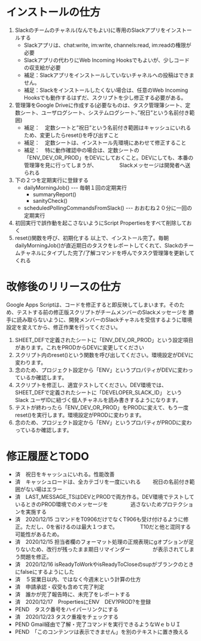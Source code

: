 インストールの仕方
=================
 1. Slackのチームのチャネル(なんでもよい)に専用のSlackアプリをインストールする
    - Slackアプリは、chat:write, im:write, channels:read, im:readの権限が必要
    - Slackアプリの代わりにWeb Incoming Hooksでもよいが、少しコードの収支絵が必要
    - 補足：Slackアプリをインストールしていないチャネルへの投稿はできません。
    - 補足：Slackをインストールしたくない場合は、任意のWeb Incoming Hooksでも動作するはずだ、スクリプトを少し修正する必要がある。
 2. 管理簿をGoogle Driveに作成する(必要なものは、タスク管理簿シート、定数シート、ユーザログシート、システムログシート、”祝日”という名前付き範囲)
    - 補足：　定数シートと”祝日”という名前付き範囲はキャッシュにいれるため、変更したらreset()を呼び出すこと
    - 補足：　定数シートは、インストール先環境にあわせて修正すること
    - 補足：　特に動作確認中の場合は、定数シートの「ENV_DEV_OR_PROD」をDEVにしておくこと。DEVにしても、本番の管理簿を見に行ってしまうが、
    　　　　Slackメッセージは開発者へ送られる
 3. 下の２つを定期実行に登録する
    - dailyMorningJob() --- 毎朝１回の定期実行
      - summaryReport()
      - sanityCheck()
    - scheduledPollingCommandsFromSlack() --- おおむね２０分に一回の定期実行
 4. 初回実行で誤作動を起こさないようにScript Propertiesをすべて削除しておく
 5. reset()関数を呼び、初期化する
 以上で、インストール完了。毎朝dailyMorningJob()が直近期日のタスクをレポートしてくれて、Slackのチームチャネルにタイプした完了/了解コマンドを呼んでタスク管理簿を更新してくれる

改修後のリリースの仕方
=====================
Google Apps Scriptは、コードを修正すると即反映してしまいます。そのため、テストする前の修正版スクリプトがチームメンバーのSlackメッセージを
勝手に読み取らないように、開発メンバーのSlackチャネルを受信するように環境設定を変えてから、修正作業を行ってください。
 1. SHEET_DEFで定義されたシートに「ENV_DEV_OR_PROD」という設定項目があります。これをPRODからDEVに変更してください
 2. スクリプト内のreset()という関数を呼び出してください。環境設定がDEVに変わります。
 3. 念のため、プロジェクト設定から「ENV」というプロパティがDEVに変わっているか確認します。
 4. スクリプトを修正し、適宜テストしてください。DEV環境では、SHEET_DEFで定義されたシートに「DEVELOPER_SLACK_ID」
    というSlack ユーザIDに紐づく個人チャネルを読み書きするようになります。
 5. テストが終わったら「ENV_DEV_OR_PROD」をPRODに変えて、もう一度reset()を実行します。環境設定がPRODに変わります。
 6. 念のため、プロジェクト設定から「ENV」というプロパティがPRODに変わっているか確認します。
 
 
修正履歴とTODO
============== 
 - 済　祝日をキャッシュにいれる。性能改善
 - 済　キャッシュロードは、全カテゴリを一度にいれる
    　　祝日の名前付き範囲がない場はエラー
 - 済　LAST_MESSAGE_TSはDEVとPRODで両方作る。DEV環境でテストしているときのPROD環境でのメッセージを
  　　　　逃さないためプロテクションを実施する
 - 済　2020/12/15 コマンドをT0906だけでなくT906も受け付けるように修正。ただし、0を省けるのは最大１つまで。
　　　　T10だと他と混同する可能性があるため。
 - 済　2020/12/15 担当者欄のフォーマット処理の正規表現にgオプションが足りないため、改行が残ったまま期日リマインダー
　　　　が表示されてしまう問題を修正。
 - 済　2020/12/16 isReadyToWorkやisReadyToCloseのsupがブランクのときにfalseにするようにした
 - 済　５営業日以内、ではなく今週末という計算の仕方
 - 済　申請承認・収受も含めて完了判定
 - 済　誰かが完了報告時に、未完了をレポートする
 - 済　2020/12/17　PropertiesにENV　DEV?PROD?を登録
 - PEND　タスク番号をハイパーリンクにする
 - 済　2020/12/23 タスク重複をチェックする
 - PEND Gmail経由で了解・完了コマンドを実行できるようなＷｅｂＵＩ
 - PEND　「このコンテンツは表示できません」を別のテキストに置き換える
